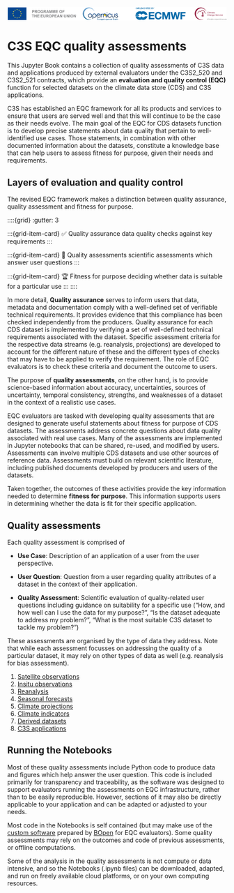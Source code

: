 ![logo](LogoLine_horizon_C3S.png)

# C3S EQC quality assessments

This Jupyter Book contains a collection of quality assessments of C3S data and applications produced by external evaluators under the C3S2_520 and C3S2_521 contracts, which provide an **evaluation and quality control (EQC)** function for selected datasets on the climate data store (CDS) and C3S applications.

C3S has established an EQC framework for all its products and services to ensure that users are served well and that this will continue to be the case as their needs evolve. The main goal of the EQC for CDS datasets function is to develop precise statements about data quality that pertain to well-identified use cases. Those statements, in combination with other documented information about the datasets, constitute a knowledge base that can help users to assess fitness for purpose, given their needs and requirements.

## Layers of evaluation and quality control

The revised EQC framework makes a distinction between quality assurance, quality assessment and fitness for purpose.

::::{grid}
:gutter: 3

:::{grid-item-card} ✅ Quality assurance
data quality checks against key requirements
:::

:::{grid-item-card} 🧭 Quality assessments
scientific assessments which answer user questions
:::

:::{grid-item-card} 🏆 Fitness for purpose
deciding whether data is suitable for a particular use
:::
::::

In more detail, **Quality assurance** serves to inform users that data, metadata and documentation comply with a well-defined set of verifiable technical requirements. It provides evidence that this compliance has been checked independently from the producers. Quality assurance for each CDS dataset is implemented by verifying a set of well-defined technical requirements associated with the dataset. Specific assessment criteria for the respective data streams (e.g. reanalysis, projections) are developed to account for the different nature of these and the different types of checks that may have to be applied to verify the requirement. The role of EQC evaluators is to check these criteria and document the outcome to users.

The purpose of **quality assessments**, on the other hand, is to provide science-based information about accuracy, uncertainties, sources of uncertainty, temporal consistency, strengths, and weaknesses of a dataset in the context of a realistic use cases.

EQC evaluators are tasked with developing quality assessments that are designed to generate useful statements about fitness for purpose of CDS datasets. The assessments address concrete questions about data quality associated with real use cases. Many of the assessments are implemented in Jupyter notebooks that can be shared, re-used, and modified by users. Assessments can involve multiple CDS datasets and use other sources of reference data. Assessments must build on relevant scientific literature, including published documents developed by producers and users of the datasets.

Taken together, the outcomes of these activities provide the key information needed to determine **fitness for purpose**. This information supports users in determining whether the data is fit for their specific application.

## Quality assessments

Each quality assessment is comprised of

- **Use Case**: Description of an application of a user from the user perspective.

- **User Question**: Question from a user regarding quality attributes of a dataset in the context of their application.

- **Quality Assessment**: Scientific evaluation of quality-related user questions including guidance on suitability for a specific use (“How, and how well can I use the data for my purpose?”, “Is the dataset adequate to address my problem?”, “What is the most suitable C3S dataset to tackle my problem?”)

These assessments are organised by the type of data they address. Note that while each assessment focusses on addressing the quality of a particular dataset, it may rely on other types of data as well (e.g. reanalysis for bias assessment).

1. [Satellite observations](Satellite_ECVs/satellite.md)
1. [Insitu observations](In_Situ/insitu.md)
1. [Reanalysis](Reanalyses/reanalysis.md)
1. [Seasonal forecasts](Seasonal_Forecasts/seasonal.md)
1. [Climate projections](Climate_Projections/climate.md)
1. [Climate indicators](Indicators/indicator.md)
1. [Derived datasets](Derived_Datasets/derived.md)
1. [C3S applications](Applications/application.md)

## Running the Notebooks

Most of these quality assessments include Python code to produce data and figures which help answer the user question. This code is included primarily for transparency and traceability, as the software was designed to support evaluators running the assessments on EQC infrastructure, rather than to be easily reproducible. However, sections of it may also be directly applicable to your application and can be adapted or adjusted to your needs.

Most code in the Notebooks is self contained (but may make use of the [custom software](https://github.com/bopen/c3s-eqc-automatic-quality-control/tree/main/c3s_eqc_automatic_quality_control) prepared by [BOpen](https://www.bopen.eu/) for EQC evaluators). Some quality assessments may rely on the outcomes and code of previous assessments, or offline computations.

Some of the analysis in the quality assessments is not compute or data intensive, and so the Notebooks (.ipynb files) can be downloaded, adapted, and run on freely available cloud platforms, or on your own computing resources.
